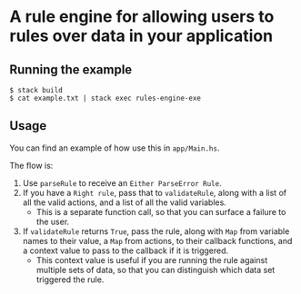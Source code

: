 # A rule engine for allowing users to rules over data in your application

## Running the example

```
$ stack build
$ cat example.txt | stack exec rules-engine-exe
```

## Usage

You can find an example of how use this in `app/Main.hs`.

The flow is:
1. Use `parseRule` to receive an `Either ParseError Rule`.
2. If you have a `Right rule`, pass that to `validateRule`, along with a list of all the valid actions, and a list of all the valid variables.
    - This is a separate function call, so that you can surface a failure to the user.
3. If `validateRule` returns `True`, pass the rule, along with `Map` from variable names to their value, a `Map` from actions, to their callback functions, and a context value to pass to the callback if it is triggered.
    - This context value is useful if you are running the rule against multiple sets of data, so that you can distinguish which data set triggered the rule.
